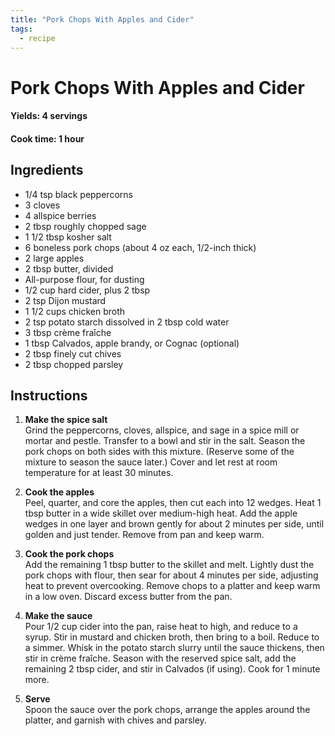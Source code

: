 ```yaml
---
title: "Pork Chops With Apples and Cider"
tags:
  - recipe
---
```


# Pork Chops With Apples and Cider

#### Yields: 4 servings  
#### Cook time: 1 hour  

## Ingredients
- 1/4 tsp black peppercorns  
- 3 cloves  
- 4 allspice berries  
- 2 tbsp roughly chopped sage  
- 1 1/2 tbsp kosher salt  
- 6 boneless pork chops (about 4 oz each, 1/2-inch thick)  
- 2 large apples  
- 2 tbsp butter, divided  
- All-purpose flour, for dusting  
- 1/2 cup hard cider, plus 2 tbsp  
- 2 tsp Dijon mustard  
- 1 1/2 cups chicken broth  
- 2 tsp potato starch dissolved in 2 tbsp cold water  
- 3 tbsp crème fraîche  
- 1 tbsp Calvados, apple brandy, or Cognac (optional)  
- 2 tbsp finely cut chives  
- 2 tbsp chopped parsley  

## Instructions

1. **Make the spice salt**  
   Grind the peppercorns, cloves, allspice, and sage in a spice mill or mortar and pestle. Transfer to a bowl and stir in the salt. Season the pork chops on both sides with this mixture. (Reserve some of the mixture to season the sauce later.) Cover and let rest at room temperature for at least 30 minutes.  

2. **Cook the apples**  
   Peel, quarter, and core the apples, then cut each into 12 wedges. Heat 1 tbsp butter in a wide skillet over medium-high heat. Add the apple wedges in one layer and brown gently for about 2 minutes per side, until golden and just tender. Remove from pan and keep warm.  

3. **Cook the pork chops**  
   Add the remaining 1 tbsp butter to the skillet and melt. Lightly dust the pork chops with flour, then sear for about 4 minutes per side, adjusting heat to prevent overcooking. Remove chops to a platter and keep warm in a low oven. Discard excess butter from the pan.  

4. **Make the sauce**  
   Pour 1/2 cup cider into the pan, raise heat to high, and reduce to a syrup. Stir in mustard and chicken broth, then bring to a boil. Reduce to a simmer. Whisk in the potato starch slurry until the sauce thickens, then stir in crème fraîche. Season with the reserved spice salt, add the remaining 2 tbsp cider, and stir in Calvados (if using). Cook for 1 minute more.  

5. **Serve**  
   Spoon the sauce over the pork chops, arrange the apples around the platter, and garnish with chives and parsley.  

